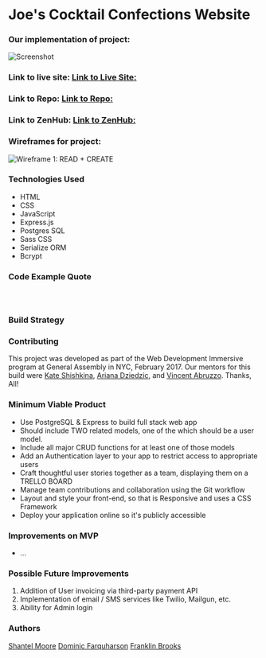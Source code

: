 # Joe's Cocktail Confections Website

### Our implementation of project:
  ![Screenshot](https://github.com/franklinbrooks/Joes...images/screenshot.png) 

### Link to live site: [Link to Live Site:](http://....com/)
### Link to Repo: [Link to Repo:](https://github.com/franklinbrooks/...)
### Link to ZenHub: [Link to ZenHub:](https://github.com/franklinbrooks/Joes-Cocktail-Confections/issues/1#boards?repos=80679483)

### Wireframes for project: 
  ![Wireframe 1: READ + CREATE](https://github.com/franklinbrooks/.....jpg)

### Technologies Used
- HTML
- CSS
- JavaScript
- Express.js 
- Postgres SQL
- Sass CSS
- Serialize ORM
- Bcrypt

### Code Example Quote
```javascript




```` 
### Build Strategy


### Contributing 
This project was developed as part of the Web Development Immersive program at General Assembly in NYC, February 2017. 
Our mentors for this build were [Kate Shishkina](katherine.shishkina@generalassemb.ly), [Ariana Dziedzic](ariana.dziedzic@generalassemb.ly), and [Vincent Abruzzo](vincent.abruzzo@generalassemb.ly). Thanks, All!

### Minimum Viable Product
- Use PostgreSQL & Express to build full stack web app
- Should include TWO related models, one of the which should be a user model.
- Include all major CRUD functions for at least one of those models
- Add an Authentication layer to your app to restrict access to appropriate users
- Craft thoughtful user stories together as a team, displaying them on a TRELLO BOARD
- Manage team contributions and collaboration using the Git workflow
- Layout and style your front-end, so that is Responsive and uses a CSS Framework
- Deploy your application online so it's publicly accessible

### Improvements on MVP
- ...

### Possible Future Improvements 
  1. Addition of User invoicing via third-party payment API
  1. Implementation of email / SMS services like Twilio, Mailgun, etc.
  1. Ability for Admin login 

### Authors
  [Shantel Moore](moore.shantel@gmail.com)
  [Dominic Farquharson](farquharsondominic@gmail.com)
  [Franklin Brooks](fcb@franklinchristopherbrooks.com) 
